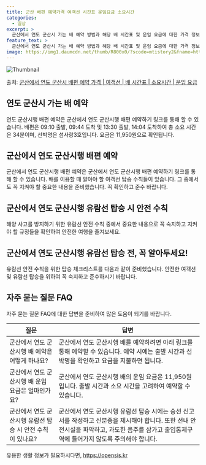 ```yaml
---
title: 군산 배편 예약가격 여객선 시간표 운임요금 소요시간
categories:
  - 일상
excerpt: >
  군산에서 연도 군산시 가는 배 예약 방법과 해당 배 시간표 및 운임 요금에 대한 가격 정보를 안내 드리겠습니다. 안전하고 재밋는 연도 군산시행 여행을 위해 아래 정보 참고하시기 바랍니다. 연도 군산시행 배편 예약하기 👈 클릭군산에서 연도 군산시행 배 시간표출발 시간도착 시간소요 시간선박명요금09:1009:440시간 34분섬사랑3호11,950원13:3014:040시간 34분섬사랑3호11,950원연도 군산시행 배편 예약하기 👈 클릭군산에서 연도 군산시행 여객선 탑승 시 이용수칙군산에서 연도 군산시행 배를 이용할 때 꼭 알아두어야 할 여객선 탑승 수칙입니다. 중요한 내용: 1) 군산에서 연도 군산시행 배 출항시간을 확인하여 정시 탑승합니다. 2) 출항시간 가까울수록 혼잡하므로 미리 매표소로 이동하여 여유시간을..
feature_text: >
  군산에서 연도 군산시 가는 배 예약 방법과 해당 배 시간표 및 운임 요금에 대한 가격 정보를 안내 드리겠습니다. 안전하고 재밋는 연도 군산시행 여행을 위해 아래 정보 참고하시기 바랍니다. 연도 군산시행 배편 예약하기 👈 클릭군산에서 연도 군산시행 배 시간표출발 시간도착 시간소요 시간선박명요금09:1009:440시간 34분섬사랑3호11,950원13:3014:040시간 34분섬사랑3호11,950원연도 군산시행 배편 예약하기 👈 클릭군산에서 연도 군산시행 여객선 탑승 시 이용수칙군산에서 연도 군산시행 배를 이용할 때 꼭 알아두어야 할 여객선 탑승 수칙입니다. 중요한 내용: 1) 군산에서 연도 군산시행 배 출항시간을 확인하여 정시 탑승합니다. 2) 출항시간 가까울수록 혼잡하므로 미리 매표소로 이동하여 여유시간을..
image: https://img1.daumcdn.net/thumb/R800x0/?scode=mtistory2&fname=https%3A%2F%2Fblog.kakaocdn.net%2Fdn%2FBSBt6%2FbtsHCaUaEuW%2FUXkrqPHbORlYJOJ4qewRQK%2Fimg.webp
---
```


![Thumbnail](https://img1.daumcdn.net/thumb/R800x0/?scode=mtistory2&fname=https%3A%2F%2Fblog.kakaocdn.net%2Fdn%2FBSBt6%2FbtsHCaUaEuW%2FUXkrqPHbORlYJOJ4qewRQK%2Fimg.webp)

<p>출처: <a href="https://opensis.kr/entry/%EA%B5%B0%EC%82%B0%EC%97%90%EC%84%9C-%EC%97%B0%EB%8F%84-%EA%B5%B0%EC%82%B0%EC%8B%9C-%EB%B0%B0%ED%8E%B8-%EC%98%88%EC%95%BD-%EA%B0%80%EA%B2%A9-%EC%97%AC%EA%B0%9D%EC%84%A0-%EB%B0%B0-%EC%8B%9C%EA%B0%84%ED%91%9C-%EC%86%8C%EC%9A%94%EC%8B%9C%EA%B0%84-%EC%9A%B4%EC%9E%84-%EC%9A%94%EA%B8%88" rel="dofollow">군산에서 연도 군산시 배편 예약 가격 | 여객선 | 배 시간표 | 소요시간 | 운임 요금</a> </p>

## 연도 군산시 가는 배 예약

연도 군산시행 배편 예약은 군산에서 연도 군산시행 배편 예약하기 링크를 통해 할 수 있습니다. 배편은 09:10 출발, 09:44 도착 및
13:30 출발, 14:04 도착하여 총 소요 시간은 34분이며, 선박명은 섬사랑3호입니다. 요금은 11,950원으로 확인됩니다.

## 군산에서 연도 군산시행 배편 예약

군산에서 연도 군산시행 배편 예약은 군산에서 연도 군산시행 배편 예약하기 링크를 통해 할 수 있습니다. 배를 이용할 때 알아야 할 여객선
탑승 수칙들이 있습니다. 그 중에서도 꼭 지켜야 할 중요한 내용을 준비했습니다. 꼭 확인하고 준수 바랍니다.

## 군산에서 연도 군산시행 유람선 탑승 시 안전 수칙

해양 사고를 방지하기 위한 유람선 안전 수칙 중에서 중요한 내용으로 꼭 숙지하고 지켜야 할 규정들을 확인하여 안전한 여행을 즐겨보세요.

## 군산에서 연도 군산시행 유람선 탑승 전, 꼭 알아두세요!

유람선 안전 수칙을 위한 탑승 체크리스트를 다음과 같이 준비했습니다. 안전한 여객선 및 유람선 탑승을 위하여 꼭 숙지하고 준수하시기
바랍니다.

## 자주 묻는 질문 FAQ

자주 묻는 질문 FAQ에 대한 답변을 준비하여 많은 도움이 되기를 바랍니다.

**질문** | **답변**  
---|---  
군산에서 연도 군산시행 배 예약은 어떻게 하나요? | 군산에서 연도 군산시행 배를 예약하려면 아래 링크를 통해 예약할 수 있습니다. 예약 시에는 출발 시간과 선박명을 확인하고 요금을 지불하면 됩니다.  
군산에서 연도 군산시행 배 운임 요금은 얼마인가요? | 군산에서 연도 군산시행 배의 운임 요금은 11,950원입니다. 출발 시간과 소요 시간을 고려하여 예약할 수 있습니다.  
군산에서 연도 군산시행 유람선 탑승 시 안전 수칙이 있나요? | 군산에서 연도 군산시행 유람선 탑승 시에는 승선 신고서를 작성하고 신분증을 제시해야 합니다. 또한 선내 안전시설을 파악하고, 과도한 음주를 삼가고 출입통제구역에 들어가지 않도록 주의해야 합니다.  
  


 

유용한 생활 정보가 필요하시다면, <a href="https://opensis.kr" rel="dofollow">https://opensis.kr</a>


